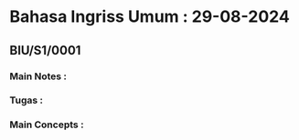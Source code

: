 # Bahasa Ingriss Umum : 29-08-2024
## BIU/S1/0001

### Main Notes :

### Tugas :

### Main Concepts :
